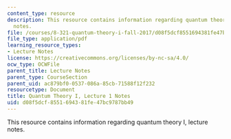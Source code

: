 ```yaml
---
content_type: resource
description: This resource contains information regarding quantum theory I, lecture
  notes.
file: /courses/8-321-quantum-theory-i-fall-2017/d08f5dcf8551694381fe47bc9787bb49_MIT8_321F17_lec1.pdf
file_type: application/pdf
learning_resource_types:
- Lecture Notes
license: https://creativecommons.org/licenses/by-nc-sa/4.0/
ocw_type: OCWFile
parent_title: Lecture Notes
parent_type: CourseSection
parent_uid: ac879bf0-0537-086a-85cb-71588f12f232
resourcetype: Document
title: Quantum Theory I, Lecture 1 Notes
uid: d08f5dcf-8551-6943-81fe-47bc9787bb49
---
```

This resource contains information regarding quantum theory I, lecture notes.